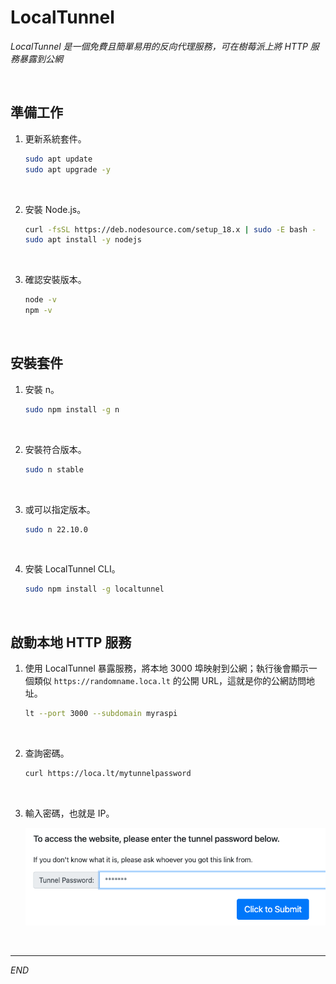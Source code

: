 # LocalTunnel

_LocalTunnel 是一個免費且簡單易用的反向代理服務，可在樹莓派上將 HTTP 服務暴露到公網_

<br>

## 準備工作

1. 更新系統套件。

    ```bash
    sudo apt update
    sudo apt upgrade -y
    ```

<br>

2. 安裝 Node.js。

    ```bash
    curl -fsSL https://deb.nodesource.com/setup_18.x | sudo -E bash -
    sudo apt install -y nodejs
    ```

<br>

3. 確認安裝版本。

    ```bash
    node -v
    npm -v
    ```

<br>

## 安裝套件

1. 安裝 n。

    ```bash
    sudo npm install -g n
    ```

<br>

2. 安裝符合版本。

    ```bash
    sudo n stable
    ```

<br>

3. 或可以指定版本。

    ```bash
    sudo n 22.10.0
    ```

<br>

4. 安裝 LocalTunnel CLI。

    ```bash
    sudo npm install -g localtunnel
    ```

<br>

## 啟動本地 HTTP 服務

1. 使用 LocalTunnel 暴露服務，將本地 3000 埠映射到公網；執行後會顯示一個類似 `https://randomname.loca.lt` 的公開 URL，這就是你的公網訪問地址。

    ```bash
    lt --port 3000 --subdomain myraspi
    ```

<br>

2. 查詢密碼。

    ```bash
    curl https://loca.lt/mytunnelpassword
    ```

<br>

3. 輸入密碼，也就是 IP。

    ![](images/img_19.png)

<br>

___

_END_